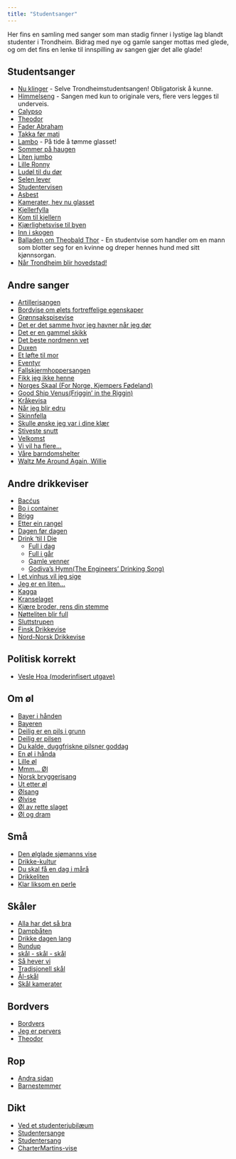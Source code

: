 ```yaml
---
title: "Studentsanger"
---
```


Her fins en samling med sanger som man stadig finner i lystige lag blandt studenter i Trondheim. Bidrag med nye og gamle sanger mottas med glede, og om det fins en lenke til innspilling av sangen gjør det alle glade!

Studentsanger
----------------

-  [Nu klinger](/trondheimsstudent/studentsanger/nu-klinger-igjennom/) - Selve Trondheimstudentsangen! Obligatorisk å kunne.
- [Himmelseng](/trondheimsstudent/studentsanger/himmelseng/) - Sangen med kun to originale vers, flere vers legges til underveis.
-   [Calypso](/trondheimsstudent/studentsanger/calypso)
-   [Theodor](/trondheimsstudent/studentsanger/theodor)
-   [Fader Abraham](/trondheimsstudent/studentsanger/faderabraham)
-   [Takka før mati](/trondheimsstudent/studentsanger/takkaformati)
-   [Lambo](/trondheimsstudent/studentsanger/lambo) - På tide å tømme glasset!
-   [Sommer på haugen](/trondheimsstudent/studentsanger/sommerpahaugen)
-   [Liten jumbo](/trondheimsstudent/studentsanger/litenjumbo)
-   [Lille Ronny](/trondheimsstudent/studentsanger/lilleronny)
-   [Ludøl til du dør](/trondheimsstudent/studentsanger/ldoltildudor)
-   [Selen lever](/trondheimsstudent/studentsanger/selenlever)
-   [Studentervisen](/trondheimsstudent/studentsanger/studentervisen)
-   [Asbest](/trondheimsstudent/studentsanger/asbest)
-   [Kamerater, hev nu glasset](/trondheimsstudent/studentsanger/kamerater)
-   [Kjellerfylla](/trondheimsstudent/studentsanger/kjellerfylla)
-   [Kom til kjellern](/trondheimsstudent/studentsanger/komtilkjellern)
-   [Kjærlighetsvise til byen](/trondheimsstudent/studentsanger/kjarlighettilbyen)
-   [Inn i skogen](/trondheimsstudent/studentsanger/inniskogen)
-   [Balladen om Theobald Thor](/trondheimsstudent/studentsanger/theobald) - En studentvise som handler om en
    mann som blotter seg for en kvinne og dreper hennes hund med sitt
    kjønnsorgan.
-   [Når Trondheim blir hovedstad!](nar-trondheim-blir-hovedstad)

Andre sanger
------------

-   [Artillerisangen](/trondheimsstudent/studentsanger/artillerisangen)
-   [Bordvise om ølets fortreffelige egenskaper](/trondheimsstudent/studentsanger/bordvise)
-   [Grønnsakspisevise](/trondheimsstudent/studentsanger/gronnsakspisevise)
-   [Det er det samme
    hvor jeg havner når jeg dør](/trondheimsstudent/studentsanger/naarjegdor)
-   [Det er en gammel skikk](/trondheimsstudent/studentsanger/gammelskikk)
-   [Det beste nordmenn vet](/trondheimsstudent/studentsanger/nordmenn)
-   [Duxen](/trondheimsstudent/studentsanger/duxen)
-   [Et løfte til mor](/trondheimsstudent/studentsanger/loftetilmor)
-   [Eventyr](/trondheimsstudent/studentsanger/eventyr)
-   [Fallskjermhoppersangen](/trondheimsstudent/studentsanger/fallskjermhopperen)
-   [Fikk jeg ikke henne](/trondheimsstudent/studentsanger/fikkjegikkehenne)
-   [Norges Skaal (For Norge, Kjempers
    Fødeland)](/trondheimsstudent/studentsanger/fornorge)
-   [Good Ship Venus(Friggin’ in the Riggin)](/trondheimsstudent/studentsanger/shipvenus)
-   [Kråkevisa](/trondheimsstudent/studentsanger/kraka)
-   [Når jeg blir edru](/trondheimsstudent/studentsanger/edru)
-   [Skinnfella](/trondheimsstudent/studentsanger/skinnfella)
-   [Skulle ønske jeg var i dine
    klær](/trondheimsstudent/studentsanger/idineklar)
-   [Stiveste snutt](/trondheimsstudent/studentsanger/stivestesnutt)
-   [Velkomst](/trondheimsstudent/studentsanger/velkomst)
-   [Vi vil ha flere…](/trondheimsstudent/studentsanger/flere)
-   [Våre barndomshelter](/trondheimsstudent/studentsanger/barndomshelter)
-   [Waltz Me Around Again, Willie](/trondheimsstudent/studentsanger/willie)

Andre drikkeviser
-----------------

-   [Bacćus](/trondheimsstudent/studentsanger/baccus)
-   [Bo i container](/trondheimsstudent/studentsanger/container)
-   [Brigg](/trondheimsstudent/studentsanger/brigg)
-   [Etter ein rangel](/trondheimsstudent/studentsanger/rangel)
-   [Dagen før dagen](/trondheimsstudent/studentsanger/dagenfordagen)
-   [Drink ‘til I Die](/trondheimsstudent/studentsanger/drinktilidie) 
    * [Full i dag](/trondheimsstudent/studentsanger/fullidag)
    * [Full i går](/trondheimsstudent/studentsanger/fulligar)  
    * [Gamle venner](/trondheimsstudent/studentsanger/gamlevenner)  
    * [Godiva’s Hymn(The Engineers’ Drinking Song)](/trondheimsstudent/studentsanger/godivashymn)
-   [I et vinhus vil jeg sige](/trondheimsstudent/studentsanger/vinhus)
-   [Jeg er en liten…](/trondheimsstudent/studentsanger/jegerliten)
-   [Kagga](/trondheimsstudent/studentsanger/kagga)
-   [Kranselaget](/trondheimsstudent/studentsanger/kranselaget)
-   [Kjære broder, rens din stemme](/trondheimsstudent/studentsanger/rensdinstemme)
-   [Nøtteliten blir full](/trondheimsstudent/studentsanger/notteliten)
-   [Sluttstrupen](/trondheimsstudent/studentsanger/sluttstrupen)
-   [Finsk Drikkevise](/trondheimsstudent/studentsanger/finskdrikkevise)
-   [Nord-Norsk Drikkevise](/trondheimsstudent/studentsanger/nordnorskdrikkevise)

Politisk korrekt
----------------

-   [Vesle Hoa (moderinfisert utgave)](/trondheimsstudent/studentsanger/veslehoa)

Om øl
-----

-   [Bayer i hånden](/trondheimsstudent/studentsanger/bayer)
-   [Bayeren](/trondheimsstudent/studentsanger/bayeren)
-   [Deilig er en pils i grunn](/trondheimsstudent/studentsanger/deiligpils)
-   [Deilig er pilsen](/trondheimsstudent/studentsanger/deiligerpilsen)
-   [Du kalde, duggfriskne pilsner goddag](/trondheimsstudent/studentsanger/pilsner)
-   [En øl i hånda](/trondheimsstudent/studentsanger/en-ol-i-handa)  
-   [Lille øl](/trondheimsstudent/studentsanger/lilleol)
-   [Mmm… Øl](/trondheimsstudent/studentsanger/mmol)
-   [Norsk bryggerisang](/trondheimsstudent/studentsanger/bryggerisang)
-   [Ut etter øl](/trondheimsstudent/studentsanger/uteetterol)
-   [Ølsang](/trondheimsstudent/studentsanger/olsangen)
-   [Ølvise](/trondheimsstudent/studentsanger/olvise)
-   [Øl av rette slaget](/trondheimsstudent/studentsanger/olavretteslag)
-   [Øl og dram](/trondheimsstudent/studentsanger/ologdram)

Små
---

-   [Den ølglade sjømanns vise](/trondheimsstudent/studentsanger/olgladesjomann)
-   [Drikke-kultur](/trondheimsstudent/studentsanger/drikkekultur)
-   [Du skal få en dag i mårå](/trondheimsstudent/studentsanger/endag)
-   [Drikkeliten](/trondheimsstudent/studentsanger/drikkeliten)
-   [Klar liksom en perle](/trondheimsstudent/studentsanger/perle)

Skåler
------

-   [Alla har det så bra](/trondheimsstudent/studentsanger/sabra)
-   [Dampbåten](/trondheimsstudent/studentsanger/dampbaaten)
-   [Drikke dagen lang](/trondheimsstudent/studentsanger/drikkedagenlang)
-   [Rundup](/trondheimsstudent/studentsanger/rundup)
-   [skål - skål - skål](/trondheimsstudent/studentsanger/skaal)
-   [Så hever vi](/trondheimsstudent/studentsanger/hevervi)
-   [Tradisjonell skål](/trondheimsstudent/studentsanger/tradisjonellskaal)
-   [Ål-skål](/trondheimsstudent/studentsanger/aalskaal)
-   [Skål kamerater](/trondheimsstudent/studentsanger/skaalkamerater)

Bordvers
--------

-   [Bordvers](/trondheimsstudent/studentsanger/bordvers)
-   [Jeg er pervers](/trondheimsstudent/studentsanger/pervers)
-   [Theodor](/trondheimsstudent/studentsanger/theodor)

Rop
---

-   [Andra sidan](/trondheimsstudent/studentsanger/andrasidan)
-   [Barnestemmer](/trondheimsstudent/studentsanger/barnestemmer)

Dikt
----

-   [Ved et studenterjubilæum](/trondheimsstudent/studentsanger/studenterjubileum)
-   [Studentersange](/trondheimsstudent/studentsanger/studentersange)
-   [Studentersang](/trondheimsstudent/studentsanger/studentersang)  
-   [CharterMartins-vise](/trondheimsstudent/studentsanger/chartermartinssang)